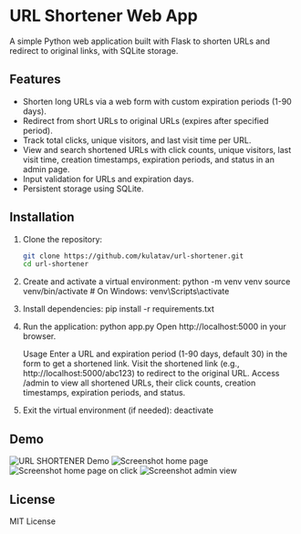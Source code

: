 # URL Shortener Web App

A simple Python web application built with Flask to shorten URLs and redirect to original links, with SQLite storage.

## Features
- Shorten long URLs via a web form with custom expiration periods (1-90 days).
- Redirect from short URLs to original URLs (expires after specified period).
- Track total clicks, unique visitors, and last visit time per URL.
- View and search shortened URLs with click counts, unique visitors, last visit time, creation timestamps, expiration periods, and status in an admin page.
- Input validation for URLs and expiration days.
- Persistent storage using SQLite.

## Installation
1. Clone the repository:
   ```bash
   git clone https://github.com/kulatav/url-shortener.git
   cd url-shortener

2. Create and activate a virtual environment:
    python -m venv venv
    source venv/bin/activate  # On Windows: venv\Scripts\activate

3. Install dependencies:
    pip install -r requirements.txt
    
4. Run the application:
    python app.py
    Open http://localhost:5000 in your browser.

    Usage
        Enter a URL and expiration period (1-90 days, default 30) in the form to get a shortened link.
        Visit the shortened link (e.g., http://localhost:5000/abc123) to redirect to the original URL.
        Access /admin to view all shortened URLs, their click counts, creation timestamps, expiration periods, and status.

5. Exit the virtual environment (if needed):
    deactivate

## Demo
![URL SHORTENER Demo](url-shortener-demo.gif)
![Screenshot home page](home_page_url_shortner_app.png)
![Screenshot home page on click](home_page_on_click_url_shortner_app.png)
![Screenshot admin view](admin_view_url_shortner_app.png)

## License  
MIT License